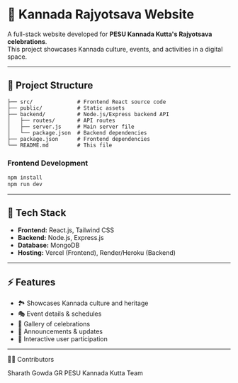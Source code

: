 # 🎉 Kannada Rajyotsava Website

A full-stack website developed for **PESU Kannada Kutta's Rajyotsava celebrations**.  
This project showcases Kannada culture, events, and activities in a digital space.

---

## 📂 Project Structure

```
├── src/              # Frontend React source code
├── public/           # Static assets
├── backend/          # Node.js/Express backend API
│   ├── routes/       # API routes
│   ├── server.js     # Main server file
│   └── package.json  # Backend dependencies
├── package.json      # Frontend dependencies
└── README.md         # This file
```

### Frontend Development

```bash
npm install
npm run dev
```

---

## 🚀 Tech Stack

- **Frontend:** React.js, Tailwind CSS  
- **Backend:** Node.js, Express.js  
- **Database:** MongoDB  
- **Hosting:** Vercel (Frontend), Render/Heroku (Backend)  

---

## ⚡ Features

- 🏞️ Showcases Kannada culture and heritage  
- 🎭 Event details & schedules  
- 📸 Gallery of celebrations  
- 📰 Announcements & updates  
- 👥 Interactive user participation  

---

👨‍💻 Contributors

Sharath Gowda GR
PESU Kannada Kutta Team
